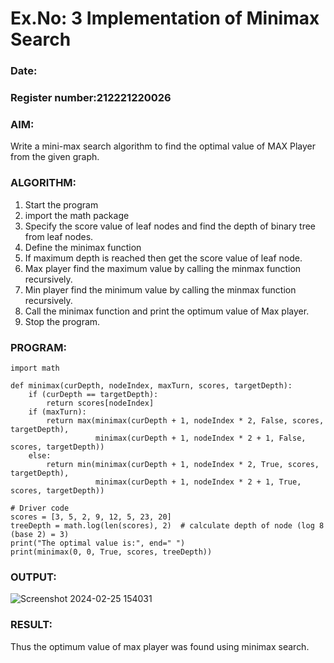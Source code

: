 # Ex.No: 3  Implementation of Minimax Search
### Date:                                                           
### Register number:212221220026 
### AIM: 
Write a mini-max search algorithm to find the optimal value of MAX Player from the given graph.
### ALGORITHM:
1. Start the program
2. import the math package
3. Specify the score value of leaf nodes and find the depth of binary tree from leaf nodes.
4. Define the minimax function
5. If maximum depth is reached then get the score value of leaf node.
6. Max player find the maximum value by calling the minmax function recursively.
7. Min player find the minimum value by calling the minmax function recursively.
8. Call the minimax function  and print the optimum value of Max player.
9. Stop the program. 

### PROGRAM:
```
import math

def minimax(curDepth, nodeIndex, maxTurn, scores, targetDepth):
    if (curDepth == targetDepth):
        return scores[nodeIndex]
    if (maxTurn):
        return max(minimax(curDepth + 1, nodeIndex * 2, False, scores, targetDepth),
                   minimax(curDepth + 1, nodeIndex * 2 + 1, False, scores, targetDepth))
    else:
        return min(minimax(curDepth + 1, nodeIndex * 2, True, scores, targetDepth),
                   minimax(curDepth + 1, nodeIndex * 2 + 1, True, scores, targetDepth))

# Driver code
scores = [3, 5, 2, 9, 12, 5, 23, 20]
treeDepth = math.log(len(scores), 2)  # calculate depth of node (log 8 (base 2) = 3)
print("The optimal value is:", end=" ")
print(minimax(0, 0, True, scores, treeDepth))
```
### OUTPUT:

![Screenshot 2024-02-25 154031](https://github.com/KATHIR1611/AI_Lab_2023-24/assets/128135186/8b1fb2ae-6b5d-4bc6-89ee-8e3e9ae82401)


### RESULT:
Thus the optimum value of max player was found using minimax search.
